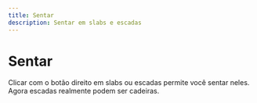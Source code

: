 ```yaml
---
title: Sentar
description: Sentar em slabs e escadas
---
```


# Sentar

Clicar com o botão direito em slabs ou escadas permite você sentar neles. Agora escadas realmente podem ser cadeiras.